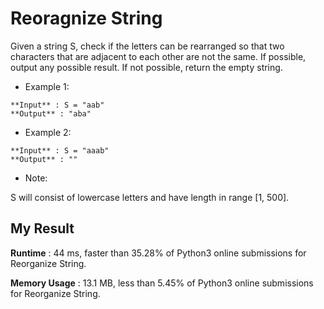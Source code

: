 # Reoragnize String

Given a string S, check if the letters can be rearranged so that two characters that are adjacent to each other are not the same.
If possible, output any possible result.  If not possible, return the empty string.

- Example 1:

```
**Input** : S = "aab"
**Output** : "aba"
```

- Example 2:

```
**Input** : S = "aaab"
**Output** : ""
```
- Note:

S will consist of lowercase letters and have length in range [1, 500].

## My Result

**Runtime** : 44 ms, faster than 35.28% of Python3 online submissions for Reorganize String.

**Memory Usage** : 13.1 MB, less than 5.45% of Python3 online submissions for Reorganize String.
